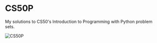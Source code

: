 # CS50P
My solutions to CS50's Introduction to Programming with Python problem sets.

![CS50P](https://github.com/user-attachments/assets/7aa5d80e-8503-4a1d-90db-b078204f64f5)
